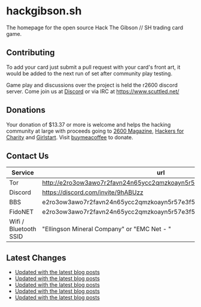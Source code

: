 # hackgibson.sh
The homepage for the open source Hack The Gibson // SH trading card game.


## Contributing

To add your card just submit a pull request with your card's front art, it would be added to the next run of set after community play testing.

Game play and discussions over the project is held the r2600 discord server. Come join us at [Discord](https://discord.com/invite/9hABUzz) or via IRC at https://www.scuttled.net/


## Donations

Your donation of $13.37 or more is welcome and helps the hacking community at large with proceeds going to [2600 Magazine](https://2600.com/), [Hackers for Charity](https://hackersforcharity.org) and [Girlstart](https://girlstart.org).  Visit [buymeacoffee](https://www.buymeacoffee.com/hackgibson.sh) to donate.


## Contact Us

Service | url
-|-
Tor | http://e2ro3ow3awo7r2favn24n65ycc2qmzkoayn5r57e3f56nvjwdcgg32ad.onion
Discord | https://discord.com/invite/9hABUzz
BBS | e2ro3ow3awo7r2favn24n65ycc2qmzkoayn5r57e3f56nvjwdcgg32ad.onion:23
FidoNET | e2ro3ow3awo7r2favn24n65ycc2qmzkoayn5r57e3f56nvjwdcgg32ad.onion:24554
Wifi / Bluetooth SSID | "Ellingson Mineral Company" or "EMC Net - <fidonet address>"

## Latest Changes
<!-- BLOG-POST-LIST:START -->
- [Updated with the latest blog posts](https://github.com/DFW2600/hackgibson.sh/commit/11ff8e77c72de0858bdd97b57e22d16bfc3b6b30)
- [Updated with the latest blog posts](https://github.com/DFW2600/hackgibson.sh/commit/be5cc39a8714b4c16ca221611a66450d6fc5ac90)
- [Updated with the latest blog posts](https://github.com/DFW2600/hackgibson.sh/commit/8fd53705a37756203d2193f5be292d2fb6abd310)
- [Updated with the latest blog posts](https://github.com/DFW2600/hackgibson.sh/commit/f474ff87f20e6ea84d3c5e03cc03e0ab1d2f8493)
- [Updated with the latest blog posts](https://github.com/DFW2600/hackgibson.sh/commit/eaa89a52295180c71c89534daf5e073c33e095e0)
<!-- BLOG-POST-LIST:END -->
